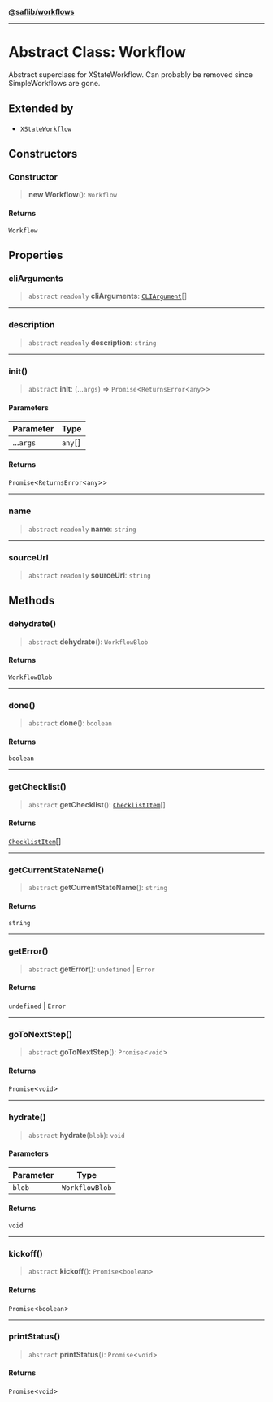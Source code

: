[**@saflib/workflows**](../index.md)

***

# Abstract Class: Workflow

Abstract superclass for XStateWorkflow. Can probably be removed since SimpleWorkflows are gone.

## Extended by

- [`XStateWorkflow`](XStateWorkflow.md)

## Constructors

### Constructor

> **new Workflow**(): `Workflow`

#### Returns

`Workflow`

## Properties

### cliArguments

> `abstract` `readonly` **cliArguments**: [`CLIArgument`](../interfaces/CLIArgument.md)[]

***

### description

> `abstract` `readonly` **description**: `string`

***

### init()

> `abstract` **init**: (...`args`) => `Promise`\<`ReturnsError`\<`any`\>\>

#### Parameters

| Parameter | Type |
| ------ | ------ |
| ...`args` | `any`[] |

#### Returns

`Promise`\<`ReturnsError`\<`any`\>\>

***

### name

> `abstract` `readonly` **name**: `string`

***

### sourceUrl

> `abstract` `readonly` **sourceUrl**: `string`

## Methods

### dehydrate()

> `abstract` **dehydrate**(): `WorkflowBlob`

#### Returns

`WorkflowBlob`

***

### done()

> `abstract` **done**(): `boolean`

#### Returns

`boolean`

***

### getChecklist()

> `abstract` **getChecklist**(): [`ChecklistItem`](../interfaces/ChecklistItem.md)[]

#### Returns

[`ChecklistItem`](../interfaces/ChecklistItem.md)[]

***

### getCurrentStateName()

> `abstract` **getCurrentStateName**(): `string`

#### Returns

`string`

***

### getError()

> `abstract` **getError**(): `undefined` \| `Error`

#### Returns

`undefined` \| `Error`

***

### goToNextStep()

> `abstract` **goToNextStep**(): `Promise`\<`void`\>

#### Returns

`Promise`\<`void`\>

***

### hydrate()

> `abstract` **hydrate**(`blob`): `void`

#### Parameters

| Parameter | Type |
| ------ | ------ |
| `blob` | `WorkflowBlob` |

#### Returns

`void`

***

### kickoff()

> `abstract` **kickoff**(): `Promise`\<`boolean`\>

#### Returns

`Promise`\<`boolean`\>

***

### printStatus()

> `abstract` **printStatus**(): `Promise`\<`void`\>

#### Returns

`Promise`\<`void`\>
